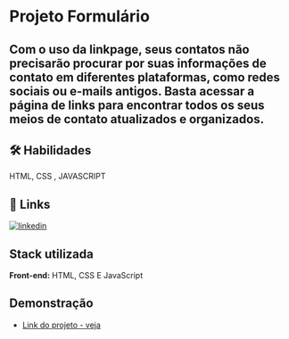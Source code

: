 
# Projeto Formulário
## Com o uso da linkpage, seus contatos não precisarão procurar por suas informações de contato em diferentes plataformas, como redes sociais ou e-mails antigos. Basta acessar a página de links para encontrar todos os seus meios de contato atualizados e organizados.



## 🛠 Habilidades
 HTML, CSS , JAVASCRIPT

## 🔗 Links
[![linkedin](https://img.shields.io/badge/linkedin-0A66C2?style=for-the-badge&logo=linkedin&logoColor=white)](https://www.linkedin.com/in/gabriel-medina-83a504120//)



## Stack utilizada

**Front-end:** HTML, CSS E JavaScript




## Demonstração

- [Link do projeto -  veja]( https://gabrielmedina98.github.io/LINKPAGE/)

